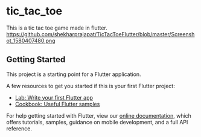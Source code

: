 # tic_tac_toe

This is a tic tac toe game made in flutter.
https://github.com/shekharprajapat/TicTacToeFlutter/blob/master/Screenshot_1580407480.png

## Getting Started

This project is a starting point for a Flutter application.

A few resources to get you started if this is your first Flutter project:

- [Lab: Write your first Flutter app](https://flutter.dev/docs/get-started/codelab)
- [Cookbook: Useful Flutter samples](https://flutter.dev/docs/cookbook)

For help getting started with Flutter, view our
[online documentation](https://flutter.dev/docs), which offers tutorials,
samples, guidance on mobile development, and a full API reference.
